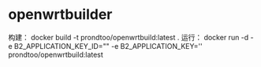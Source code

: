 # openwrtbuilder
构建：
docker build -t prondtoo/openwrtbuild:latest .
运行：
docker run -d -e B2_APPLICATION_KEY_ID="" -e B2_APPLICATION_KEY='' prondtoo/openwrtbuild:latest

